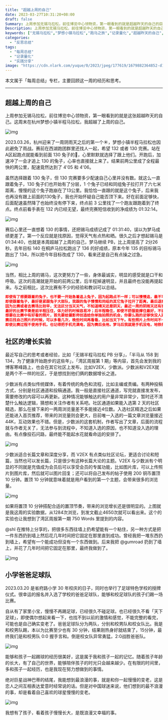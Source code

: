 ```yaml
---
title: "超越上周的自己"
date: 2023-03-27T10:31:20+08:00
draft: false
Summary: 上周参加无锡马拉松，前往博览中心领物资，第一眼看到的就是超越昨天的自己的巨幅海报。2023.03.26 在杭州举办的梦想小镇半程马拉松上，我超越了上周的自己。这次比赛虽然PB，但有很多的经验和教训可以总结，我都记录在这里。
Description: 上周参加无锡马拉松，前往博览中心领物资，第一眼看到的就是超越昨天的自己的巨幅海报。2023.03.26 在杭州举办的梦想小镇半程马拉松上，我超越了上周的自己。这次比赛虽然PB，但有很多的经验和教训可以总结，我都记录在这里。
keywords: ["无锡马拉松","梦想小镇马拉松","跑马之旅","记录量化","超越昨天的自己","战神巴蒂","爸爸足球队"]
categories:
  - "反思总结"
tags:
  - "每周总结"
  - "记录量化"
  - "实践分享"
image: "https://cdn.nlark.com/yuque/0/2023/jpeg/177619/1679882364852-d16c9d80-7f58-417a-8d82-548bad48da73.jpeg"
---
```


本文属于「每周总结」专栏，主要回顾这一周的经历和思考。

---

## 超越上周的自己

上周参加无锡马拉松，前往博览中心领物资，第一眼看到的就是这张超越昨天的自己。这周末在杭州梦想小镇半程马拉松，我超越了上周的自己。

![img](https://cdn.nlark.com/yuque/0/2023/jpeg/177619/1679882364852-d16c9d80-7f58-417a-8d82-548bad48da73.jpeg)

2023.03.26，杭州迎来了一周阴雨天之后的第一个☀️，梦想小镇半程马拉松也因此避免了雨战。赛前在西湖跑团群里还找人一起，希望 132 或者 130 完赛。站在A区起跑点就能看到前面 130 兔子的🎈，心里默默就选择了跟上他们。开跑后，加速冲了一会才追上 130 的兔子，心率也直接就上来了。结果前两公里成了全程最快的两公里，配速竟然达到了 4'05 和 4'06。

虽然选择跟着 130 兔子，但 130 完赛要多少配速自己心里并没有数。就这么一直跟着兔子，130 兔子们也开始有了分层，1 个兔子已经和同组兔子拉打开了六七米距离，慢慢的这个兔子跑崩在了13公里。我恰恰一直跟的就是这个兔子，后来我也再没有跟上前面的130兔子，我也开始怀疑自己能否顶下来。好在前面足够快，后面配速虽然降了也始终没有停下来，终点前 3 公里找了一个跑友跟跑着到了终点。终点前看手表在 132 内已经无望，最终完赛短信收到的净成绩为 01:32:14。

![img](https://cdn.nlark.com/yuque/0/2023/png/177619/1679836538109-238f9cb8-b25e-4da4-b6b8-d394de3ca469.png)

赛后心里还一直想着 130 的事情，还把锡马成绩记成了 01:31:40，误以为梦马成绩更差了。第一个反应就是找原因，觉得天气有点热和晒。很久之后才想起锡马是 01:34:40，也就是本周超越了上周的自己，梦马继续 PB，比上周提高了 2分26秒。去年目标 140 在桐庐马拉松跑出了 136 的好成绩，原本今年 135 的目标锡马跑出了 134，所以把今年目标改成了 130，看来还是自己有点操之过急。

![img](https://cdn.nlark.com/yuque/0/2023/png/177619/1679836583619-0d23c5d7-647e-42bc-a72e-aad31d3854b0.png)

当然，相比上周的锡马，这次更努力了一些，身体最诚实，明显的感受就是口干和呼吸。这次的高潮就是开始的前两公里，后半程掉速明显，并且最终也没能再提起来。与之前相比，这次比赛有不少的经验和教训可以总结。

```json
即使有了想要跟着的兔子，也不要一开始急着追上兔子，因为起跑点不一样；可以慢慢追，最不可取的就是前面猛冲后面冲不动；
即使跟着兔子，最好是紧跟兔子大部队，我跟的兔子慢慢和同组的其它兔子拉开了距离，最后退赛了，后面我再也没追上前面130的兔子；
因为比赛或者去赛场比较早，无法区分当天天气，不知道晴天还是阴天，最近一周的阴雨天还有赛前气温比较低的提醒以为天气有点冷，结果是大晴天，所以最好把遮阳帽带上；
最好的比赛节奏是前半程压住，体力好的时候容易冲；后半程稳住，即使不舒服能撑住最好，不要停下来。
想要在比赛中有好看的照片，首先要给摄影师创造给你单独拍照的机会，你要么跑的足够快没人跟得上，要么就刻意和别人拉开距离；
赛后找自己照片的时候，可以多看几次，晚些时间再看看，比如当天下午。有些照片上传时间不一样，你看的时候有的摄影想可能还没传上来；
即使比赛过程不使用手机，也记得把手机充满电，因为赛后会用。梦马后我就是手机没电，地铁都没法坐，还是先到服务中心充了一会电才坐上地铁；
```

## 社区的增长实验

最近写自己的思考或者经验，比如「无锡半程马拉松 PB 分享」，「半马从 158 到 134，为了健康开始跑步的这些年」，「湾区周报第 1 期」等内容，首先会发到我的博客寒峰路上，也会在其它社区上发布，比如V2EX，少数派。少数派和V2EX就是两个不一样的社区，于是想找到他们俩的数据增长之道。

少数派有点类似传统媒体，有着传统的角色和流程，比如主编或责编。有两种投稿方式，分别是社区通道和投稿通道。我一般是直接社区通道，写完就直接发发布，需要修改的内容可以再更新。这种情况能够触达的用户量非常非常少，暂时还不清楚什么触达逻辑，猜想和关注作者有关系吧。社区通道如果能入选第 2 天的社区精选，那么在接下来的一两周浏览量差不多能接近4位数。入选社区精选之后如果还能进入首页推荐，带来的浏览量则会更大，目前唯一入选的一篇文章浏览量接近44K，互动效果也不错。但是，少数派的这套机制，作者写出了文章，后面的流程就与作者无关了，无法参与到流程中，不知道入选的原因，也不知道没入选的理由。有点像投石问路，最终能不能起水花就看命运的安排了。

![img](https://cdn.nlark.com/yuque/0/2023/png/177619/1679877588200-90f62f5f-b077-4f95-9028-505ad340983c.png)

少数派适合长篇文章和深度分享，而 V2EX 有点类似社区论坛，更适合讨论和短篇，当然也可以发长篇，只是很少有这种长篇大论的主题。V2EX 与少数派有个明显的不同就是充值成为会员后可以享受会员的专属功能，比如图片库，可以上传照片到图片库，然后就可以图片回复；还可以将自己发布的帖子使用 200 铜币置顶 10 分钟。置顶 10 分钟就意味着就是用户看到的第一个主题，会带来很多的浏览量。

![img](https://cdn.nlark.com/yuque/0/2023/png/177619/1679884024590-82bcd15b-bf36-4f4f-a49d-dce6c067ac31.png)

如果将置顶 10 分钟搭配合适的置顶节奏，带来的浏览增长还是很明显的。上图就是我这周的实验数据，从1284次浏览，到发文截止4650次就可以看出来。这个的实验也让我想到了湾区周报第一期 750 Words 里提到的内容。

@shl 在推特上分享的，把很多东西往墙上扔希望能有一个粘住，另一种方式是把一件东西扔到墙上然后花几年时间把它固定在那里直到成功。曾经我把一堆东西扔到墙上，希望有一个能成功但没有一个东西做到。后来我把 @gumroad 扔到了墙上，并花了几年时间把它固定在那里，最终我做到了。

![img](https://cdn.nlark.com/yuque/0/2023/png/177619/1679880288727-27cda3fd-8af5-4e30-8e64-45d005080e67.png)

## 小学爸爸足球队

2023.03.20 是省府路小学 30 年校庆的日子，同时也举行了足球特色学校的授牌仪式。很幸运的报名并入选了学校的爸爸足球队，能够和校足球队的孩子们踢一场比赛。

自从有了家里小宝，慢慢不再踢足球，已经很久不碰足球。也已经很久不看「天下足球」，即使偶尔想起来看一下，也找不到以前的激情和感觉，不能完整的看完，可能也是自己确实变老了。爸爸足球队分为两队，分别和校男队和校女队比。我是和校男队踢，本以为比赛至少也有 30 分钟，结果刚热身好就结束了，15分钟，最终我们是和校男队 0:0 握手言和。倒是校女队异常勇猛，2:0战胜爸爸队。

![img](https://cdn.nlark.com/yuque/0/2023/png/177619/1679882205501-38a5d0d6-ed2e-4479-a1c1-56c734a10cc0.png)

能够和孩子一起踢球的经历很美好，这是属于我和孩子一起的记忆。随着孩子年龄的长大，有了自己的世界，能够陪伴孩子的时光只会越来越少。在有限的时间里，多和孩子一起经历，也是我现在努力想做到的事情。

绝对巨星战神巴蒂的结尾，我能想到最浪漫的事，就是和你一起慢慢的变老，这是恋人之间互相表达爱意时经常说的话。但是对中国球迷来说，他们想到的最不浪漫的事，却是看着自己喜欢的球星慢慢的变老。

![img](https://cdn.nlark.com/yuque/0/2023/png/177619/1679882002099-cc2187c9-ef20-4ec6-bb45-1fd9c3fead60.png)

我想有了孩子，看着孩子慢慢长大，是既浪漫又幸福的事。